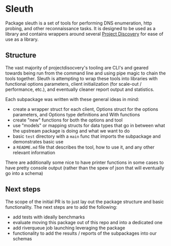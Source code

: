 # Sleuth

Package sleuth is a set of tools for performing DNS enumeration, http probing, and other reconnaissance tasks. It is designed to be used as a library and contains wrappers around several [Project Discovery](https://github.com/projectdiscovery) for ease of use as a library.

## Structure

The vast majority of projectdisocvery's tooling are CLI's and geared towards being run from the command line and using pipe magic to chain the tools together. Sleuth is attempting to wrap these tools into libraries with functional options parameters, client initialization (for scale-out / performance, etc.), and eventually cleaner report output and statistics.

Each subpackage was written with these general ideas in mind:
- create a wrapper struct for each client, Options struct for the options parameters, and Options type definitions and With functions
- create "new" functions for both the options and tool
- use "models" or mapping structs for data types that go in between what the upstream package is doing and what we want to do
- basic `test` directory with a `main` func that imports the subpackage and demonstrates basic use
- a `README.md` file that describes the tool, how to use it, and any other relevant information

There are additionally some nice to have printer functions in some cases to have pretty console output (rather than the spew of json that will eventually go into a schema)

## Next steps

The scope of the initial PR is to just lay out the package structure and basic functionality. The next steps are to add the following:
- add tests with ideally benchmarks
- evaluate moving this package out of this repo and into a dedicated one
- add riverqueue job launching leveraging the package
- functionality to add the results / reports of the subpackages into our schemas